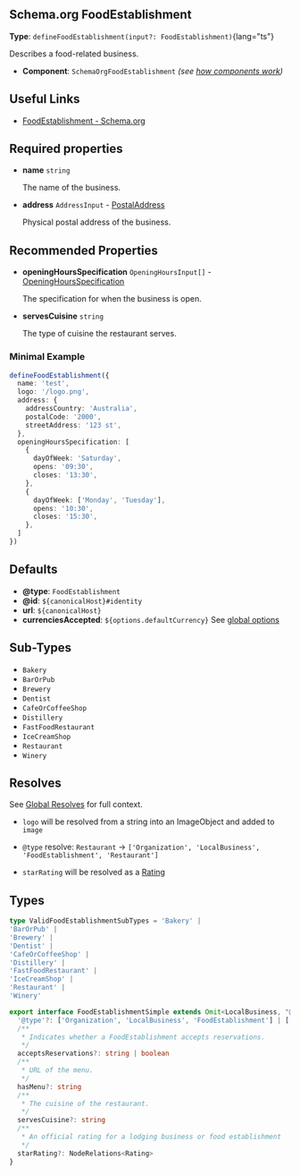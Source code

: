 ## Schema.org FoodEstablishment

**Type**: `defineFoodEstablishment(input?: FoodEstablishment)`{lang="ts"}

  Describes a food-related business.

- **Component**: `SchemaOrgFoodEstablishment` _(see [how components work](/schema-org/getting-started/vue-components))_

## Useful Links

- [FoodEstablishment - Schema.org](https://schema.org/FoodEstablishment)

## Required properties

- **name** `string` 

  The name of the business.

- **address** `AddressInput` - [PostalAddress](https://schema.org/PostalAddress)

  Physical postal address of the business. 

## Recommended Properties

- **openingHoursSpecification**  `OpeningHoursInput[]` - [OpeningHoursSpecification](https://schema.org/OpeningHoursSpecification)

  The specification for when the business is open.

- **servesCuisine** `string`

  The type of cuisine the restaurant serves.

### Minimal Example

```ts
defineFoodEstablishment({
  name: 'test',
  logo: '/logo.png',
  address: {
    addressCountry: 'Australia',
    postalCode: '2000',
    streetAddress: '123 st',
  },
  openingHoursSpecification: [
    {
      dayOfWeek: 'Saturday',
      opens: '09:30',
      closes: '13:30',
    },
    {
      dayOfWeek: ['Monday', 'Tuesday'],
      opens: '10:30',
      closes: '15:30',
    },
  ]
})
```

## Defaults

- **@type**: `FoodEstablishment`
- **@id**: `${canonicalHost}#identity`
- **url**: `${canonicalHost}` 
- **currenciesAccepted**: `${options.defaultCurrency}` See [global options](/schema-org/getting-started/params)

## Sub-Types

- `Bakery`
- `BarOrPub`
- `Brewery`
- `Dentist`
- `CafeOrCoffeeShop`
- `Distillery`
- `FastFoodRestaurant`
- `IceCreamShop`
- `Restaurant`
- `Winery`

## Resolves

See [Global Resolves](/guide/getting-started/how-it-works#global-resolves) for full context.

- `logo` will be resolved from a string into an ImageObject and added to `image`

- `@type` resolve: `Restaurant` -> `['Organization', 'LocalBusiness', 'FoodEstablishment', 'Restaurant']`

- `starRating` will be resolved as a [Rating](https://schema.org/Rating)


## Types

```ts
type ValidFoodEstablishmentSubTypes = 'Bakery' |
'BarOrPub' |
'Brewery' |
'Dentist' |
'CafeOrCoffeeShop' |
'Distillery' |
'FastFoodRestaurant' |
'IceCreamShop' |
'Restaurant' |
'Winery'

export interface FoodEstablishmentSimple extends Omit<LocalBusiness, "@type"> {
  '@type'?: ['Organization', 'LocalBusiness', 'FoodEstablishment'] | ['Organization', 'LocalBusiness', 'FoodEstablishment', ValidFoodEstablishmentSubTypes] | ValidFoodEstablishmentSubTypes
  /**
   * Indicates whether a FoodEstablishment accepts reservations.
   */
  acceptsReservations?: string | boolean
  /**
   * URL of the menu.
   */
  hasMenu?: string
  /**
   * The cuisine of the restaurant.
   */
  servesCuisine?: string
  /**
   * An official rating for a lodging business or food establishment
   */
  starRating?: NodeRelations<Rating>
}
```

